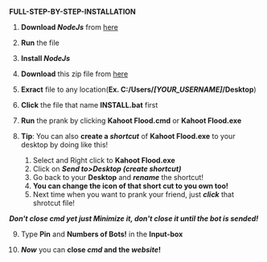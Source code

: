 **FULL-STEP-BY-STEP-INSTALLATION**
1. **Download *NodeJs*** from [here](https://nodejs.org/dist/v16.10.0/node-v16.10.0-x64.msi)

2. **Run** the file

3. **Install *NodeJs***

4. **Download** this zip file from [here](https://github.com/Pekgame/kahoot-flooder/archive/refs/heads/main.zip)

5. **Exract** file to any location(**Ex. C:/Users/*[YOUR_USERNAME]*/Desktop**)

6. **Click** the file that name **INSTALL.bat** first

7. **Run** the prank by clicking **Kahoot Flood.cmd** or **Kahoot Flood.exe**

8. **Tip**: You can also **create a *shortcut*** of **Kahoot Flood.exe** to your desktop by doing like this!
   1. Select and Right click to **Kahoot Flood.exe**
   2. Click on ***Send to>Desktop (create shortcut)***
   3. Go back to your **Desktop** and ***rename*** the shortcut!
   4. **You can change the icon of that short cut to you own too!**
   5. Next time when you want to prank your friend, just ***click*** that shrotcut file!

***Don't close cmd yet just Minimize it, don't close it until the bot is sended!***

9. Type **Pin** and **Numbers of Bots!** in the **Input-box**

10. ***Now*** you can **close *cmd* and the *website*!**
